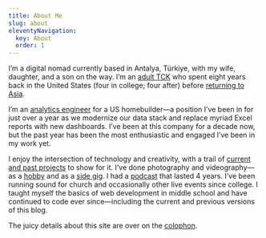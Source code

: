 ```yaml
---
title: About Me
slug: about
eleventyNavigation:
  key: About
  order: 1
---
```

I’m a digital nomad currently based in Antalya, Türkiye, with my wife, daughter, and a son on the way. I’m an [adult TCK](https://en.wikipedia.org/wiki/Third_culture_kid) who spent eight years back in the United States (four in college; four after) before [returning to Asia](/2018/eleven-days/).

I’m an [analytics engineer](https://www.getdbt.com/what-is-analytics-engineering#what-is-an-analytics-engineer) for a US homebuilder—a position I’ve been in for just over a year as we modernize our data stack and replace myriad Excel reports with new dashboards. I’ve been at this company for a decade now, but the past year has been the most enthusiastic and engaged I’ve been in my work yet.

I enjoy the intersection of technology and creativity, with a trail of [current and past projects](/projects/) to show for it. I’ve done photography and videography—as a [hobby](/2023/365/) and as a [side gig](https://lunsford.tech/). I had a [podcast](https://breadcrumbs.fm) that lasted 4 years. I’ve been running sound for church and occasionally other live events since college. I taught myself the basics of web development in middle school and have continued to code ever since—including the current and previous versions of this blog.

The juicy details about this site are over on the [colophon](/colophon/).
